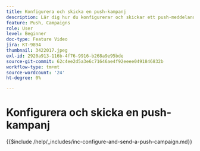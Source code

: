 ```yaml
---
title: Konfigurera och skicka en push-kampanj
description: Lär dig hur du konfigurerar och skickar ett push-meddelande med en kampanj.
feature: Push, Campaigns
role: User
level: Beginner
doc-type: Feature Video
jira: KT-9894
thumbnail: 3422017.jpeg
exl-id: 2920a913-116b-4f76-9916-b268a9e95bde
source-git-commit: 62c4ee2d5a3e6c71646ae4f92eeee0491846832b
workflow-type: tm+mt
source-wordcount: '24'
ht-degree: 0%

---
```


# Konfigurera och skicka en push-kampanj

{{$include /help/_includes/inc-configure-and-send-a-push-campaign.md}}
